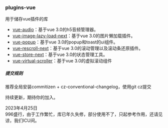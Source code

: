 ### plugins-vue
用于储存vue插件的库
* [vue-audio](https://github.com/Vitaminaq/plugins-vue/tree/master/vue-audio)：基于vue 3.0的h5音频管理器。
* [vue-image-lazy-load-next](https://github.com/Vitaminaq/plugins-vue/tree/master/vue-image-lazy-load-next)：基于vue 3.0的图片懒加载插件。
* [vue-popup](https://github.com/Vitaminaq/plugins-vue/tree/master/vue-popup)：基于vue 3.0的popup和toast的ui组件。
* [vue-rescroll-next](https://github.com/Vitaminaq/plugins-vue/tree/master/vue-rescroll-next)：基于vue 3.0的滚动管理以及滚动条还原插件。
* [vue-store-next](https://github.com/Vitaminaq/plugins-vue/tree/master/vue-store-next)：基于vue 3.0的状态管理工具。
* [vue-virtual-scroller](https://github.com/Vitaminaq/plugins-vue/tree/master/vue-virtual-scroller)：基于vue 3.0的虚拟滚动组件

##### 提交规则
推荐全局安装commitizen + cz-conventional-changelog，使用git cz提交

持续更新，期待你的加入。

2023年4月25日  
996盛行，由于工作繁忙，库已年久失修，部分使用不了，只起参考作用，还请见谅，我们ICU间。
